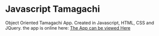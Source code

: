 Javascript Tamagachi
=======================

Object Oriented Tamagachi App. Created in Javascript, HTML, CSS and JQuery.
the app is online here:
[The App can be viewed Here](http://tamagachi.site44.com/)
